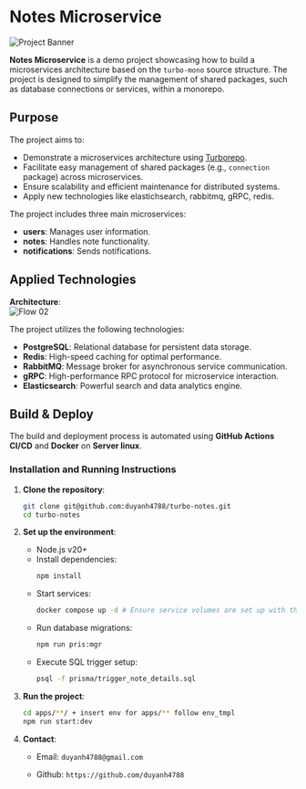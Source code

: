 # Notes Microservice

![Project Banner](https://miro.medium.com/v2/resize:fit:1225/1*wjMYBqqJKgYxLYMkXL2Ahg.jpeg)

**Notes Microservice** is a demo project showcasing how to build a microservices architecture based on the `turbo-mono` source structure. The project is designed to simplify the management of shared packages, such as database connections or services, within a monorepo.

## Purpose

The project aims to:
- Demonstrate a microservices architecture using [Turborepo](https://turbo.build/repo).
- Facilitate easy management of shared packages (e.g., `connection` package) across microservices.
- Ensure scalability and efficient maintenance for distributed systems.
- Apply new technologies like elastichsearch, rabbitmq, gRPC, redis.

The project includes three main microservices:
- **users**: Manages user information.
- **notes**: Handles note functionality.
- **notifications**: Sends notifications.

## Applied Technologies

**Architecture**:  
![Flow 02](https://storage.googleapis.com/4p_backup_bucket/cms_content_media/flow02-1740224718567.png)

The project utilizes the following technologies:
- **PostgreSQL**: Relational database for persistent data storage.
- **Redis**: High-speed caching for optimal performance.
- **RabbitMQ**: Message broker for asynchronous service communication.
- **gRPC**: High-performance RPC protocol for microservice interaction.
- **Elasticsearch**: Powerful search and data analytics engine.

## Build & Deploy

The build and deployment process is automated using **GitHub Actions CI/CD** and **Docker** on **Server linux**.

### Installation and Running Instructions

1. **Clone the repository**:
   ```bash
   git clone git@github.com:duyanh4788/turbo-notes.git
   cd turbo-notes
   ```

2. **Set up the environment**:
   - Node.js v20+
   - Install dependencies:
     ```bash
     npm install
     ```
   - Start services:
     ```bash
     docker compose up -d # Ensure service volumes are set up with the correct permissions
     ```
   - Run database migrations:
     ```bash
     npm run pris:mgr
     ```
   - Execute SQL trigger setup:
     ```bash
     psql -f prisma/trigger_note_details.sql
     ```
     
3. **Run the project**:
   ```bash
   cd apps/**/ + insert env for apps/** follow env_tmpl
   npm run start:dev
   

4. **Contact**:
    - Email: ```duyanh4788@gmail.com```

    - Github: ```https://github.com/duyanh4788```